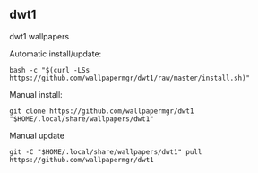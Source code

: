 ## dwt1
  
dwt1 wallpapers  
  
Automatic install/update:
  
```shell
bash -c "$(curl -LSs https://github.com/wallpapermgr/dwt1/raw/master/install.sh)"
```
  
Manual install:
  
```shell
git clone https://github.com/wallpapermgr/dwt1 "$HOME/.local/share/wallpapers/dwt1"
```
  
Manual update
  
```shell
git -C "$HOME/.local/share/wallpapers/dwt1" pull https://github.com/wallpapermgr/dwt1  
```
